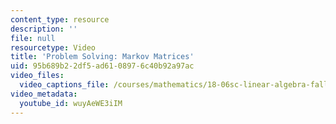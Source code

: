 ```yaml
---
content_type: resource
description: ''
file: null
resourcetype: Video
title: 'Problem Solving: Markov Matrices'
uid: 95b689b2-2df5-ad61-0897-6c40b92a97ac
video_files:
  video_captions_file: /courses/mathematics/18-06sc-linear-algebra-fall-2011/least-squares-determinants-and-eigenvalues/markov-matrices-fourier-series/problem-solving-markov-matrices/wuyAeWE3iIM.vtt
video_metadata:
  youtube_id: wuyAeWE3iIM
---
```

